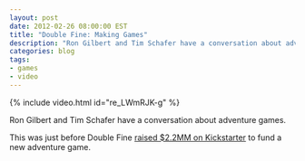```yaml
---
layout: post
date: 2012-02-26 08:00:00 EST
title: "Double Fine: Making Games"
description: "Ron Gilbert and Tim Schafer have a conversation about adventure games."
categories: blog
tags:
- games
- video
---
```


{% include video.html id="re_LWmRJK-g" %}

Ron Gilbert and Tim Schafer have a conversation about adventure games.

This was just before Double Fine [raised $2.2MM on Kickstarter](http://www.kickstarter.com/projects/66710809/double-fine-adventure) to fund a new adventure game.
